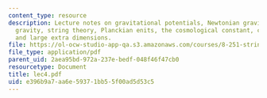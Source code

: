 ```yaml
---
content_type: resource
description: Lecture notes on gravitational potentials, Newtonian gravity, Einstein's
  gravity, string theory, Planckian enits, the cosmological constant, compactification,
  and large extra dimensions.
file: https://ol-ocw-studio-app-qa.s3.amazonaws.com/courses/8-251-string-theory-for-undergraduates-spring-2007/e396b9a7aa6e59371bb55f00ad5d53c5_lec4.pdf
file_type: application/pdf
parent_uid: 2aea95bd-972a-237e-bedf-048f46f47cb0
resourcetype: Document
title: lec4.pdf
uid: e396b9a7-aa6e-5937-1bb5-5f00ad5d53c5
---
```

